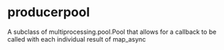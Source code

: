 producerpool
============

A subclass of multiprocessing.pool.Pool that allows for a callback to be called with each individual result of map_async
